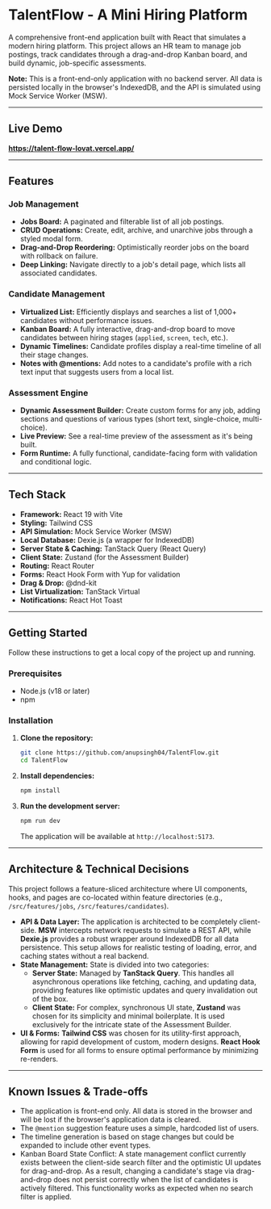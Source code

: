 # TalentFlow - A Mini Hiring Platform

A comprehensive front-end application built with React that simulates a modern hiring platform. This project allows an HR team to manage job postings, track candidates through a drag-and-drop Kanban board, and build dynamic, job-specific assessments.

**Note:** This is a front-end-only application with no backend server. All data is persisted locally in the browser's IndexedDB, and the API is simulated using Mock Service Worker (MSW).

---

## Live Demo

**https://talent-flow-lovat.vercel.app/**

---

## Features

### Job Management

- **Jobs Board:** A paginated and filterable list of all job postings.
- **CRUD Operations:** Create, edit, archive, and unarchive jobs through a styled modal form.
- **Drag-and-Drop Reordering:** Optimistically reorder jobs on the board with rollback on failure.
- **Deep Linking:** Navigate directly to a job's detail page, which lists all associated candidates.

### Candidate Management

- **Virtualized List:** Efficiently displays and searches a list of 1,000+ candidates without performance issues.
- **Kanban Board:** A fully interactive, drag-and-drop board to move candidates between hiring stages (`applied`, `screen`, `tech`, etc.).
- **Dynamic Timelines:** Candidate profiles display a real-time timeline of all their stage changes.
- **Notes with @mentions:** Add notes to a candidate's profile with a rich text input that suggests users from a local list.

### Assessment Engine

- **Dynamic Assessment Builder:** Create custom forms for any job, adding sections and questions of various types (short text, single-choice, multi-choice).
- **Live Preview:** See a real-time preview of the assessment as it's being built.
- **Form Runtime:** A fully functional, candidate-facing form with validation and conditional logic.

---

## Tech Stack

- **Framework:** React 19 with Vite
- **Styling:** Tailwind CSS
- **API Simulation:** Mock Service Worker (MSW)
- **Local Database:** Dexie.js (a wrapper for IndexedDB)
- **Server State & Caching:** TanStack Query (React Query)
- **Client State:** Zustand (for the Assessment Builder)
- **Routing:** React Router
- **Forms:** React Hook Form with Yup for validation
- **Drag & Drop:** @dnd-kit
- **List Virtualization:** TanStack Virtual
- **Notifications:** React Hot Toast

---

## Getting Started

Follow these instructions to get a local copy of the project up and running.

### Prerequisites

- Node.js (v18 or later)
- npm

### Installation

1.  **Clone the repository:**

    ```bash
    git clone https://github.com/anupsingh04/TalentFlow.git
    cd TalentFlow
    ```

2.  **Install dependencies:**

    ```bash
    npm install
    ```

3.  **Run the development server:**
    ```bash
    npm run dev
    ```
    The application will be available at `http://localhost:5173`.

---

## Architecture & Technical Decisions

This project follows a feature-sliced architecture where UI components, hooks, and pages are co-located within feature directories (e.g., `/src/features/jobs`, `/src/features/candidates`).

- **API & Data Layer:** The application is architected to be completely client-side. **MSW** intercepts network requests to simulate a REST API, while **Dexie.js** provides a robust wrapper around IndexedDB for all data persistence. This setup allows for realistic testing of loading, error, and caching states without a real backend.
- **State Management:** State is divided into two categories:
  - **Server State:** Managed by **TanStack Query**. This handles all asynchronous operations like fetching, caching, and updating data, providing features like optimistic updates and query invalidation out of the box.
  - **Client State:** For complex, synchronous UI state, **Zustand** was chosen for its simplicity and minimal boilerplate. It is used exclusively for the intricate state of the Assessment Builder.
- **UI & Forms:** **Tailwind CSS** was chosen for its utility-first approach, allowing for rapid development of custom, modern designs. **React Hook Form** is used for all forms to ensure optimal performance by minimizing re-renders.

---

## Known Issues & Trade-offs

- The application is front-end only. All data is stored in the browser and will be lost if the browser's application data is cleared.
- The `@mention` suggestion feature uses a simple, hardcoded list of users.
- The timeline generation is based on stage changes but could be expanded to include other event types.
- Kanban Board State Conflict: A state management conflict currently exists between the client-side search filter and the optimistic UI updates for drag-and-drop. As a result, changing a candidate's stage via drag-and-drop does not persist correctly when the list of candidates is actively filtered. This functionality works as expected when no search filter is applied.
